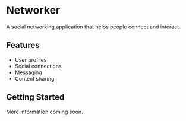 # Networker

A social networking application that helps people connect and interact.

## Features
- User profiles
- Social connections
- Messaging
- Content sharing

## Getting Started
More information coming soon. 